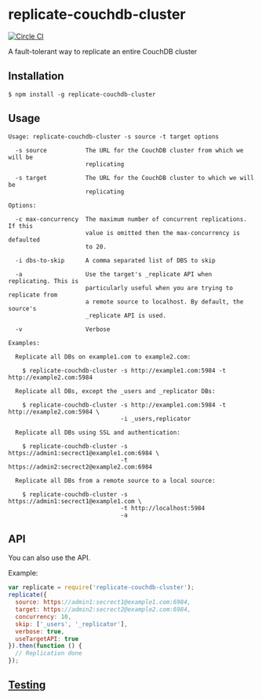 # replicate-couchdb-cluster

[![Circle CI](https://circleci.com/gh/redgeoff/replicate-couchdb-cluster.svg?style=svg&circle-token=29186a9bacd110b627323d86119076539d8b144e)](https://circleci.com/gh/redgeoff/replicate-couchdb-cluster)

A fault-tolerant way to replicate an entire CouchDB cluster


## Installation

    $ npm install -g replicate-couchdb-cluster


## Usage

    Usage: replicate-couchdb-cluster -s source -t target options

      -s source           The URL for the CouchDB cluster from which we will be
                          replicating

      -s target           The URL for the CouchDB cluster to which we will be
                          replicating

    Options:

      -c max-concurrency  The maximum number of concurrent replications. If this
                          value is omitted then the max-concurrency is defaulted
                          to 20.

      -i dbs-to-skip      A comma separated list of DBS to skip

      -a                  Use the target's _replicate API when replicating. This is
                          particularly useful when you are trying to replicate from
                          a remote source to localhost. By default, the source's
                          _replicate API is used.

      -v                  Verbose

    Examples:

      Replicate all DBs on example1.com to example2.com:

        $ replicate-couchdb-cluster -s http://example1.com:5984 -t http://example2.com:5984

      Replicate all DBs, except the _users and _replicator DBs:

        $ replicate-couchdb-cluster -s http://example1.com:5984 -t http://example2.com:5984 \
                                    -i _users,replicator

      Replicate all DBs using SSL and authentication:

        $ replicate-couchdb-cluster -s https://admin1:secrect1@example1.com:6984 \
                                    -t https://admin2:secrect2@example2.com:6984

      Replicate all DBs from a remote source to a local source:

        $ replicate-couchdb-cluster -s https://admin1:secrect1@example1.com \
                                    -t http://localhost:5984
                                    -a

## API

You can also use the API.

Example:

```js
var replicate = require('replicate-couchdb-cluster');
replicate({
  source: https://admin1:secrect1@example1.com:6984,
  target: https://admin2:secrect2@example2.com:6984,
  concurrency: 10,
  skip: ['_users', '_replicator'],
  verbose: true,
  useTargetAPI: true
}).then(function () {
  // Replication done
});
```

## [Testing](TESTING.md)
